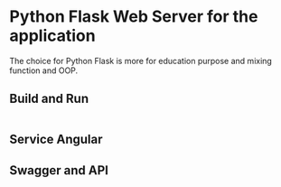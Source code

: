 # Python Flask Web Server for the application

The choice for Python Flask is more for education purpose and mixing function and OOP. 

## Build and Run

```
```

## Service Angular

## Swagger and API 

